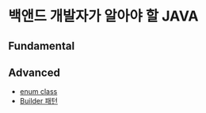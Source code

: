 # 백앤드 개발자가 알아야 할 JAVA

## Fundamental

## Advanced

- [enum class](https://github.com/dongw00/Junior-Web-programmer/tree/master/Java/enum)
- [Builder 패턴](https://github.com/dongw00/Junior-Web-programmer/tree/master/Java/pattern/Builder)